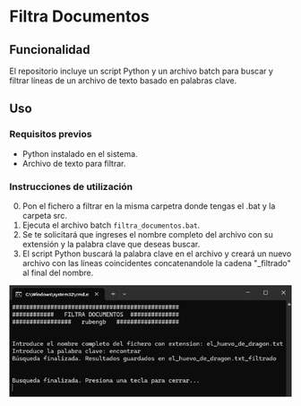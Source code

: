 # Filtra Documentos

## Funcionalidad

El repositorio incluye un script Python y un archivo batch para buscar y filtrar líneas de un archivo de texto basado en palabras clave.

## Uso

### Requisitos previos

- Python instalado en el sistema.
- Archivo de texto para filtrar.

### Instrucciones de utilización

0. Pon el fichero a filtrar en la misma carpetra donde tengas el .bat y la carpeta src.
1. Ejecuta el archivo batch `filtra_documentos.bat`.
2. Se te solicitará que ingreses el nombre completo del archivo con su extensión y la palabra clave que deseas buscar.
3. El script Python buscará la palabra clave en el archivo y creará un nuevo archivo con las líneas coincidentes concatenandole la cadena "_filtrado" al final del nombre.

![MuestraUtilizacionScript](https://github.com/rubengbdev/Filtra-Documentos-Python/blob/3d260f62579624f42faf2d3d36e48e810484b29f/sample_image/sample.png)
